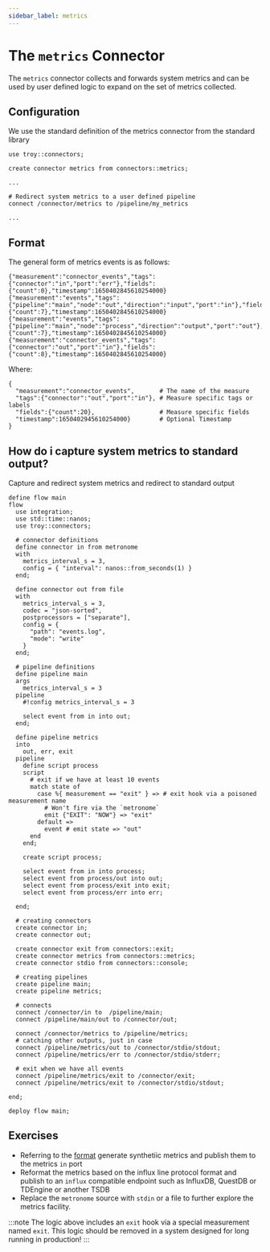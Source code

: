 ```yaml
---
sidebar_label: metrics
---
```


# The `metrics` Connector

The `metrics` connector collects and forwards system metrics and can be used by user defined
logic to expand on the set of metrics collected.

## Configuration

We use the standard definition of the metrics connector from the standard library

```tremor
use troy::connectors;

create connector metrics from connectors::metrics;

...
 
# Redirect system metrics to a user defined pipeline
connect /connector/metrics to /pipeline/my_metrics

...

```

## Format

The general form of metrics events is as follows:

```tremor
{"measurement":"connector_events","tags":{"connector":"in","port":"err"},"fields":{"count":0},"timestamp":1650402845610254000}
{"measurement":"events","tags":{"pipeline":"main","node":"out","direction":"input","port":"in"},"fields":{"count":7},"timestamp":1650402845610254000}
{"measurement":"events","tags":{"pipeline":"main","node":"process","direction":"output","port":"out"},"fields":{"count":7},"timestamp":1650402845610254000}
{"measurement":"connector_events","tags":{"connector":"out","port":"in"},"fields":{"count":8},"timestamp":1650402845610254000}
```

Where:

```tremor
{ 
  "measurement":"connector_events",       # The name of the measure
  "tags":{"connector":"out","port":"in"}, # Measure specific tags or labels
  "fields":{"count":20},                  # Measure specific fields
  "timestamp":1650402945610254000}        # Optional Timestamp
}
```


## How do i capture system metrics to standard output?

Capture and redirect system metrics and redirect to standard output

```tremor title="capture.troy"
define flow main
flow
  use integration;
  use std::time::nanos;
  use troy::connectors;

  # connector definitions
  define connector in from metronome
  with
    metrics_interval_s = 3,
    config = { "interval": nanos::from_seconds(1) }
  end;

  define connector out from file
  with
    metrics_interval_s = 3,
    codec = "json-sorted",
    postprocessors = ["separate"],
    config = {
      "path": "events.log",
      "mode": "write"
    }
  end;

  # pipeline definitions
  define pipeline main
  args
    metrics_interval_s = 3
  pipeline
    #!config metrics_interval_s = 3

    select event from in into out;
  end;
  
  define pipeline metrics
  into 
    out, err, exit
  pipeline
    define script process
    script
      # exit if we have at least 10 events
      match state of
        case %{ measurement == "exit" } => # exit hook via a poisoned measurement name
          # Won't fire via the `metronome`
          emit {"EXIT": "NOW"} => "exit"
        default =>
          event # emit state => "out"
      end
    end;

    create script process;

    select event from in into process;
    select event from process/out into out;
    select event from process/exit into exit;
    select event from process/err into err;

  end;

  # creating connectors
  create connector in;
  create connector out;

  create connector exit from connectors::exit;
  create connector metrics from connectors::metrics;
  create connector stdio from connectors::console;

  # creating pipelines
  create pipeline main;
  create pipeline metrics;

  # connects
  connect /connector/in to  /pipeline/main;
  connect /pipeline/main/out to /connector/out;

  connect /connector/metrics to /pipeline/metrics;
  # catching other outputs, just in case
  connect /pipeline/metrics/out to /connector/stdio/stdout;
  connect /pipeline/metrics/err to /connector/stdio/stderr;

  # exit when we have all events
  connect /pipeline/metrics/exit to /connector/exit;
  connect /pipeline/metrics/exit to /connector/stdio/stdout;

end;

deploy flow main;
```

## Exercises

* Referring to the [format](#format) generate synthetiic metrics and publish them
   to the metrics `in` port
* Reformat the metrics based on the influx line protocol format and publish to an
   `influx` compatible endpoint such as InfluxDB, QuestDB or TDEngine or another TSDB
* Replace the `metronome` source with `stdin` or a file to further explore the metrics
  facility.

:::note
The logic above includes an `exit` hook via a special measurement named `exit`.
This logic should be removed in a system designed for long running in production!
:::

